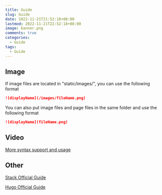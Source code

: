 ```yaml
---
title: Guide
slug: Guide
date: 2022-11-21T21:52:18+08:00
lastmod: 2022-11-21T22:52:18+08:00
image: banner.png
comments: true
categories:
  - Guide
tags:
  - Guide
---
```


## Image

If image files are located in "static/images/", you can use the following format

```markdown {.line-numbers}
![displayName](/images/fileName.png)
```

You can also put image files and page files in the same folder and use the following format

```markdown {.line-numbers}
![displayName](fileName.png)
```

## Video

[More syntax support and usage](https://stack.jimmycai.com/writing/shortcodes)

## Other

[Stack Official Guide](https://stack.jimmycai.com/guide/)

[Hugo Official Guide](https://gohugo.io/documentation/)
